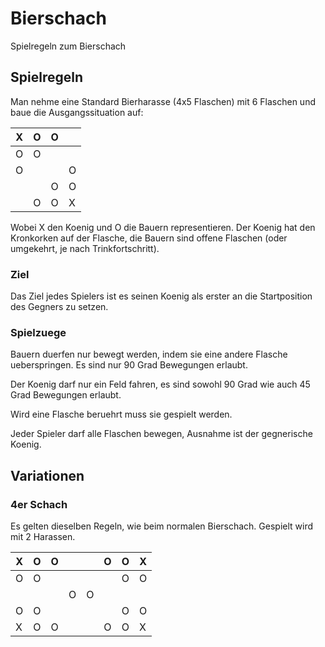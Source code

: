 # Bierschach
Spielregeln zum Bierschach

## Spielregeln
Man nehme eine Standard Bierharasse (4x5 Flaschen) mit 6 Flaschen und baue die Ausgangssituation auf:

|X|O|O| |
|---|---|---|---|
|O|O| | |
|O| | |O|
| | |O|O|
| |O|O|X|

Wobei X den Koenig und O die Bauern representieren. Der Koenig hat den Kronkorken auf der Flasche, die Bauern sind offene Flaschen (oder umgekehrt, je nach Trinkfortschritt).

### Ziel
Das Ziel jedes Spielers ist es seinen Koenig als erster an die Startposition des Gegners zu setzen.
### Spielzuege
Bauern duerfen nur bewegt werden, indem sie eine andere Flasche ueberspringen. Es sind nur 90 Grad Bewegungen erlaubt.

Der Koenig darf nur ein Feld fahren, es sind sowohl 90 Grad wie auch 45 Grad Bewegungen erlaubt.

Wird eine Flasche beruehrt muss sie gespielt werden.

Jeder Spieler darf alle Flaschen bewegen, Ausnahme ist der gegnerische Koenig.
## Variationen
### 4er Schach
Es gelten dieselben Regeln, wie beim normalen Bierschach. Gespielt wird mit 2 Harassen.

|X|O|O| | |O|O|X|
|---|---|---|---|---|---|---|---|
|O|O| | | | |O|O|
| | | |O|O| | | |
|O|O| | | | |O|O|
|X|O|O| | |O|O|X|
